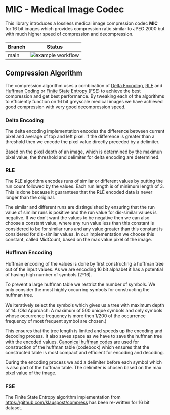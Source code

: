 # MIC - Medical Image Codec
This library introduces a lossless medical image compression codec __MIC__ for 16 bit images which provides compression ratio similar to JPEG 2000 but with much higher speed of compression and decompression.

|Branch |Status |
|-------|-------|
|main |![example workflow](https://github.com/pappuks/medical-image-codec/actions/workflows/go.yml/badge.svg)

## Compression Algorithm
The compression algorithm uses a combination of [Delta Encoding](https://en.wikipedia.org/wiki/Delta_encoding), [RLE](https://en.wikipedia.org/wiki/Run-length_encoding) and [Huffman Coding](https://en.wikipedia.org/wiki/Huffman_coding) or [Finite State Entropy (FSE)](https://github.com/Cyan4973/FiniteStateEntropy) to achieve the best compression and get best performance. By tweaking each of the algorithms to efficiently function on 16 bit greyscale medical images we have achieved good compression with very good decompression speed.

### Delta Encoding

The delta encoding implementation encodes the difference between current pixel and average of top and left pixel. If the difference is greater than a threshold then we encode the pixel value directly preceded by a delimiter.

Based on the pixel depth of an image, which is determined by the maximun pixel value, the threshold and delimiter for delta encoding are determined.

### RLE

The RLE algorithm encodes runs of similar or different values by putting the run count followed by the values. Each run length is of minimum length of 3. This is done because it guarantees that the RLE encoded data is never longer than the original.

The similar and different runs are distinguished by ensuring that the run value of similar runs is positive and the run value for dis-similar values is negative. If we don’t want the values to be negative then we can also choose a constant value, where any run value less than this constant is considered to be for similar runs and any value greater than this constant is considered for dis-similar values. In our implementation we choose this constant, called MidCount, based on the max value pixel of the image.

### Huffman Encoding

Huffman encoding of the values is done by first constructing a huffman tree out of the input values. As we are encoding 16 bit alphabet it has a potential of having high number of symbols (2^16). 

To prevent a large huffman table we restrict the number of symbols. We only consider the most highly occurring  symbols for constructing the huffman tree. 

We iteratively select the symbols which gives us a tree with maximum depth of 14. (Old Approach: A maximum of 500 unique symbols and only symbols whose occurrence frequency is more then 1/200 of the occurrence frequency of most frequent symbol are chosen.)

This ensures that the tree length is limited and speeds up the encoding and decoding process. It also saves space as we have to save the huffman tree with the encoded values. [Canonical huffman codes](https://en.wikipedia.org/wiki/Canonical_Huffman_code) are used for construction of the huffman table (codebook) which ensures that the constructed table is most compact and efficient for encoding and decoding.

During the encoding process we add a delimiter before each symbol which is also part of the huffman table. The delimiter is chosen based on the max pixel value of the image.

### FSE

The Finite State Entropy algorithm implementation from https://github.com/klauspost/compress has been re-written for 16 bit dataset.


